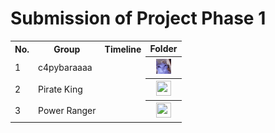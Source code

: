 # Submission of Project Phase 1

<table>
  <tr>
    <th>No.</th>
    <th>Group</th>
    <th>Timeline</th>
    <th>Folder</th>
  </tr>
   <tr>
    <td>1</td>
    <td>c4pybaraaaa</td>
    <td></td>
    <th><a href="/phase 1/submission/capybara!" ><img src="../../project/images/funny-cat.gif" width="24px" height="24px"></a></th>
  </tr>
  <tr>
    <td>2</td>
    <td>Pirate King</td>
    <td></td>
    <th><a href="../phase%201/submission" ><img src="../images/folder.png" width="24px" height="24px"></a></th>
  </tr>
  <tr>
    <td>3</td>
    <td>Power Ranger</td>
    <td></td>
    <th><a href="../phase%201/submission" ><img src="../images/folder.png" width="24px" height="24px"></a></th>
  </tr>
</table>
